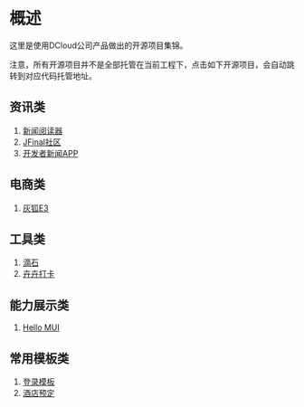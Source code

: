 # 概述
这里是使用DCloud公司产品做出的开源项目集锦。

注意，所有开源项目并不是全部托管在当前工程下，点击如下开源项目，会自动跳转到对应代码托管地址。

## 资讯类
1. [新闻阅读器](https://github.com/dcloudio/casecode/tree/master/reader)   
2. [JFinal社区](http://git.oschina.net/20110516/jfbbs_mui)
3. [开发者新闻APP](https://github.com/xland/DeveloperNews)

## 电商类
1. [灰狐E3](https://github.com/huihoo/e3-h5)  

## 工具类
1. [滴石](http://git.oschina.net/uikoo9/uikoo9-dishi)
2. [卉卉打卡](https://github.com/0312birdzhang/huihuisignin)

## 能力展示类
1. [Hello MUI](https://github.com/dcloudio/mui/tree/master/examples/hello-mui)

## 常用模板类
1. [登录模板](https://github.com/dcloudio/mui/tree/master/examples/login)
2. [酒店预定](https://github.com/dcloudio/casecode/tree/master/hotel)

